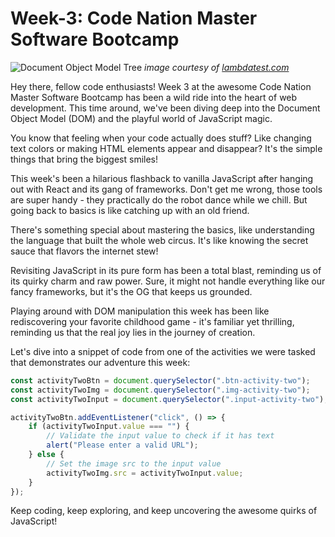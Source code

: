 # Week-3: Code Nation Master Software Bootcamp

![Document Object Model Tree](https://www.lambdatest.com/blog/wp-content/uploads/2023/01/image18-27.png)
_image courtesy of [lambdatest.com](lambdatest.com)_

Hey there, fellow code enthusiasts! Week 3 at the awesome Code Nation Master Software Bootcamp has been a wild ride into the heart of web development. This time around, we've been diving deep into the Document Object Model (DOM) and the playful world of JavaScript magic.

You know that feeling when your code actually does stuff? Like changing text colors or making HTML elements appear and disappear? It's the simple things that bring the biggest smiles!

This week's been a hilarious flashback to vanilla JavaScript after hanging out with React and its gang of frameworks. Don't get me wrong, those tools are super handy - they practically do the robot dance while we chill. But going back to basics is like catching up with an old friend.

There's something special about mastering the basics, like understanding the language that built the whole web circus. It's like knowing the secret sauce that flavors the internet stew!

Revisiting JavaScript in its pure form has been a total blast, reminding us of its quirky charm and raw power. Sure, it might not handle everything like our fancy frameworks, but it's the OG that keeps us grounded.

Playing around with DOM manipulation this week has been like rediscovering your favorite childhood game - it's familiar yet thrilling, reminding us that the real joy lies in the journey of creation.

Let's dive into a snippet of code from one of the activities we were tasked that demonstrates our adventure this week:

```js
const activityTwoBtn = document.querySelector(".btn-activity-two");
const activityTwoImg = document.querySelector(".img-activity-two");
const activityTwoInput = document.querySelector(".input-activity-two");

activityTwoBtn.addEventListener("click", () => {
    if (activityTwoInput.value === "") {
        // Validate the input value to check if it has text
        alert("Please enter a valid URL");
    } else {
        // Set the image src to the input value
        activityTwoImg.src = activityTwoInput.value;
    }
});
```

Keep coding, keep exploring, and keep uncovering the awesome quirks of JavaScript!
